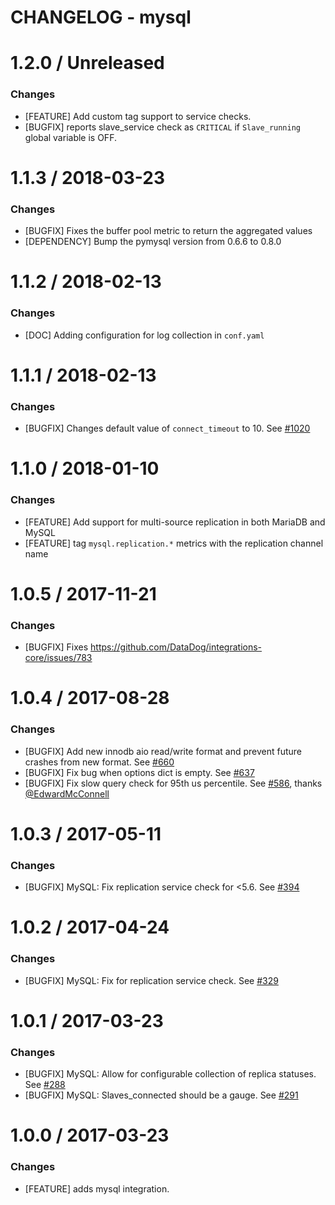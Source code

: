 # CHANGELOG - mysql

1.2.0 / Unreleased
==================
### Changes

* [FEATURE] Add custom tag support to service checks.
* [BUGFIX] reports slave_service check as `CRITICAL` if `Slave_running` global variable is OFF.

1.1.3 / 2018-03-23
==================
### Changes

* [BUGFIX] Fixes the buffer pool metric to return the aggregated values
* [DEPENDENCY] Bump the pymysql version from 0.6.6 to 0.8.0

1.1.2 / 2018-02-13
==================
### Changes

* [DOC] Adding configuration for log collection in `conf.yaml`

1.1.1 / 2018-02-13
==================

### Changes

* [BUGFIX] Changes default value of `connect_timeout` to 10. See [#1020][]

1.1.0 / 2018-01-10
==================

### Changes

* [FEATURE] Add support for multi-source replication in both MariaDB and MySQL
* [FEATURE] tag `mysql.replication.*` metrics with the replication channel name


1.0.5 / 2017-11-21
==================

### Changes

* [BUGFIX] Fixes https://github.com/DataDog/integrations-core/issues/783


1.0.4 / 2017-08-28
==================

### Changes

* [BUGFIX] Add new innodb aio read/write format and prevent future crashes from new format. See [#660][]
* [BUGFIX] Fix bug when options dict is empty. See [#637][]
* [BUGFIX] Fix slow query check for 95th us percentile. See [#586][], thanks [@EdwardMcConnell][]

1.0.3 / 2017-05-11
==================

### Changes

* [BUGFIX] MySQL: Fix replication service check for <5.6. See [#394][]


1.0.2 / 2017-04-24
==================

### Changes

* [BUGFIX] MySQL: Fix for replication service check. See [#329][]


1.0.1 / 2017-03-23
==================

### Changes

* [BUGFIX] MySQL: Allow for configurable collection of replica statuses. See [#288][]
* [BUGFIX] MySQL: Slaves_connected should be a gauge. See [#291][]


1.0.0 / 2017-03-23
==================

### Changes

* [FEATURE] adds mysql integration.

<!--- The following link definition list is generated by PimpMyChangelog --->
[#288]: https://github.com/DataDog/integrations-core/issues/288
[#291]: https://github.com/DataDog/integrations-core/issues/291
[#329]: https://github.com/DataDog/integrations-core/issues/329
[#394]: https://github.com/DataDog/integrations-core/issues/394
[#586]: https://github.com/DataDog/integrations-core/issues/586
[#637]: https://github.com/DataDog/integrations-core/issues/637
[#660]: https://github.com/DataDog/integrations-core/issues/660
[#1020]: https://github.com/DataDog/integrations-core/issues/1020
[@EdwardMcConnell]: https://github.com/EdwardMcConnell
